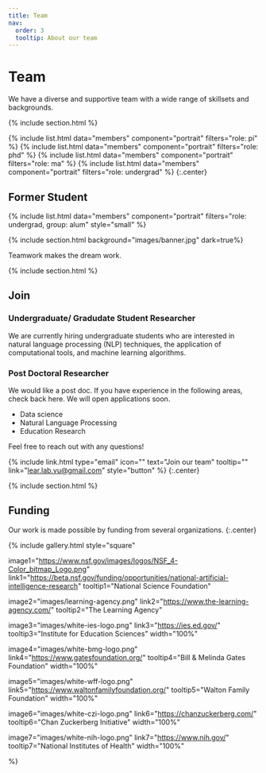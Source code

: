 ```yaml
---
title: Team
nav:
  order: 3
  tooltip: About our team
---
```


# <i class="fas fa-users"></i>Team

We have a diverse and supportive team with a wide range of skillsets and backgrounds. 

{% include section.html %}

{%
  include list.html
  data="members"
  component="portrait"
  filters="role: pi"
%}
{%
  include list.html
  data="members"
  component="portrait"
  filters="role: phd"
%}
{%
  include list.html
  data="members"
  component="portrait"
  filters="role: ma"
%}
{%
  include list.html
  data="members"
  component="portrait"
  filters="role: undergrad"
%}
{:.center}

## Former Student


{% include list.html data="members" component="portrait" filters="role: undergrad, group: alum" style="small" %}


{% include section.html background="images/banner.jpg" dark=true%}

Teamwork makes the dream work.

{% include section.html %}

## Join

### Undergraduate/ Gradudate Student Researcher 

We are currently hiring undergraduate students who are interested in natural language processing (NLP) techniques, the application of computational tools, and machine learning algorithms. 

### Post Doctoral Researcher

We would like a post doc. If you have experience in the following areas, check back here. We will open applications soon.

- Data science
- Natural Language Processing
- Education Research

Feel free to reach out with any questions!

<!-- {% include link.html type="external" link="https://google.com/" text="Apply Now" icon="" style="button" %} -->

{%
  include link.html
  type="email"
  icon=""
  text="Join our team"
  tooltip=""
  link="lear.lab.vu@gmail.com"
  style="button"
%}
{:.center}

{% include section.html %}

## Funding

Our work is made possible by funding from several organizations.
{:.center}


{%
  include gallery.html
  style="square"

  image1="https://www.nsf.gov/images/logos/NSF_4-Color_bitmap_Logo.png"
  link1="https://beta.nsf.gov/funding/opportunities/national-artificial-intelligence-research"
  tooltip1="National Science Foundation"

  image2="images/learning-agency.png"
  link2="https://www.the-learning-agency.com/"
  tooltip2="The Learning Agency"

  image3="images/white-ies-logo.png"
  link3="https://ies.ed.gov/"
  tooltip3="Institute for Education Sciences"
  width="100%"

  image4="images/white-bmg-logo.png"
  link4="https://www.gatesfoundation.org/"
  tooltip4="Bill & Melinda Gates Foundation"
  width="100%"

  image5="images/white-wff-logo.png"
  link5="https://www.waltonfamilyfoundation.org/"
  tooltip5="Walton Family Foundation"
  width="100%"

  image6="images/white-czi-logo.png"
  link6="https://chanzuckerberg.com/"
  tooltip6="Chan Zuckerberg Initiative"
  width="100%"

  image7="images/white-nih-logo.png"
  link7="https://www.nih.gov/"
  tooltip7="National Institutes of Health"
  width="100%"

%}
